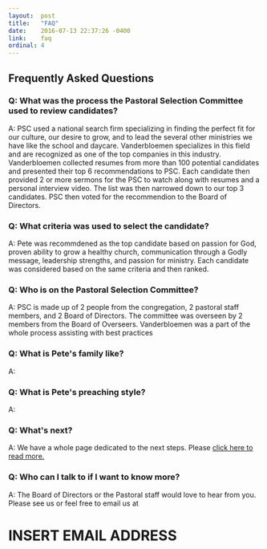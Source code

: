 ```yaml
---
layout:  post
title:   "FAQ"
date:    2016-07-13 22:37:26 -0400
link:    faq
ordinal: 4
---
```


## Frequently Asked Questions

### Q: What was the process the Pastoral Selection Committee used to review candidates?  
A: PSC used a national search firm specializing in finding the perfect fit for our culture, our desire to grow, and to lead the several other ministries we have like the school and daycare.
Vanderbloemen specializes in this field and are recognized as one of the top companies in this industry. Vanderbloemen collected resumes from more than 100 potential candidates and presented their top 6 recommendations to PSC.
Each candidate then provided 2 or more sermons for the PSC to watch along with resumes and a personal interview video. The list was then narrowed down to our top 3 candidates. PSC then voted for the recommendion to the Board of Directors.

### Q: What criteria was used to select the candidate?  
A: Pete was recommdened as the top candidate based on passion for God, proven ability to grow a healthy church, communication through a Godly message, leadership strengths, and passion for ministry.
Each candidate was considered based on the same criteria and then ranked.

### Q: Who is on the Pastoral Selection Committee?  
A: PSC is made up of 2 people from the congregation, 2 pastoral staff members, and 2 Board of Directors. The committee was overseen by 2 members from the Board of Overseers.
Vanderbloemen was a part of the whole process assisting with best practices
  
### Q: What is Pete's family like?  
A:  

### Q: What is Pete's preaching style?  
A:  

### Q: What's next?  
A: We have a whole page dedicated to the next steps. Please [click here to read more.](https://polarismeetthepastor.github.io/#next-steps)  


### Q: Who can I talk to if I want to know more?  
A: The Board of Directors or the Pastoral staff would love to hear from you. Please see us or feel free to email us at
# INSERT EMAIL ADDRESS
